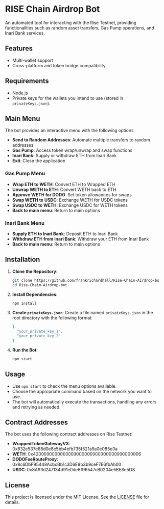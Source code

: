 # RISE Chain Airdrop Bot
An automated tool for interacting with the Rise Testnet, providing functionalities such as random asset transfers, Gas Pump operations, and Inari Bank services.

## Features
- Multi-wallet support
- Cross-platform and token bridge compatibility

## Requirements

- Node.js
- Private keys for the wallets you intend to use (stored in `privateKeys.json`).

## Main Menu

The bot provides an interactive menu with the following options:

- **Send to Random Addresses**: Automate multiple transfers to random addresses
- **Gas Pump**: Access token wrap/unwrap and swap functions
- **Inari Bank**: Supply or withdraw ETH from Inari Bank
- **Exit**: Close the application

### Gas Pump Menu

- **Wrap ETH to WETH**: Convert ETH to Wrapped ETH
- **Unwrap WETH to ETH**: Convert WETH back to ETH
- **Approve WETH for DODO**: Set token allowances for swaps
- **Swap WETH to USDC**: Exchange WETH for USDC tokens
- **Swap USDC to WETH**: Exchange USDC for WETH tokens
- **Back to main menu**: Return to main options

### Inari Bank Menu

- **Supply ETH to Inari Bank**: Deposit ETH to Inari Bank
- **Withdraw ETH from Inari Bank**: Withdraw your ETH from Inari Bank
- **Back to main menu**: Return to main options

## Installation

1. **Clone the Repository**:

   ```bash
   git clone https://github.com/frankrichardhall/Rise-Chain-Airdrop-bot.git
   cd Rise-Chain-Airdrop-bot
   ```

2. **Install Dependencies**:

   ```bash
   npm install
   ```

3. **Create `privateKeys.json`**:
   Create a file named `privateKeys.json` in the root directory with the following format:

   ```json
   [
     "your_private_key_1",
     "your_private_key_2"
   ]
   ```

4. **Run the Bot**:

   ```bash
   npm start
   ```

## Usage

- Use `npm start` to check the menu options available.
- Choose the appropriate command based on the network you want to use.
- The bot will automatically execute the transactions, handling any errors and retrying as needed.


## Contract Addresses

The bot uses the following contract addresses on Rise Testnet:

- **WrappedTokenGatewayV3**: 0x832e537e88d0e8e5bb4efb735f521a9a0e085e0a
- **WETH**: 0x4200000000000000000000000000000000000006
- **DODOFeeRouteProxy**: 0x8c6DbF95448AcbcBb1c3D6E9b3b9ceF7E6fbAb00
- **USDC**: 0x8A93d247134d91e0de6f96547cB0204e5BE8e5D8

## License

This project is licensed under the MIT License. See the [LICENSE](LICENSE) file for details.
 
 
 
 
 
 
 
 
 